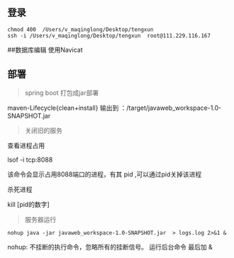 ## 登录

```shell
chmod 400  /Users/v_maqinglong/Desktop/tengxun
ssh -i /Users/v_maqinglong/Desktop/tengxun  root@111.229.116.167
```

##数据库编辑
使用Navicat

## 部署
> spring boot 打包成jar部署

maven-Lifecycle{clean+install}
输出到 ：/target/javaweb_workspace-1.0-SNAPSHOT.jar
> 关闭旧的服务

查看进程占用

lsof -i tcp:8088

该命令会显示占用8088端口的进程，有其 pid ,可以通过pid关掉该进程

杀死进程 

kill [pid的数字]

> 服务器运行
```shell
nohup java -jar javaweb_workspace-1.0-SNAPSHOT.jar  > logs.log 2>&1 &

```

 nohup: 不挂断的执行命令，忽略所有的挂断信号。 运行后台命令 最后加 &

